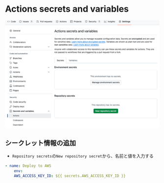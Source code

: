 # Actions secrets and variables

![github actions secret](../../../images/github-actions-secret.png "github actions secret")

## シークレット情報の追加

- `Repository secrets`の`New repository secret`から、名前と値を入力する

```yaml
- name: Deploy to AWS
    env:
    AWS_ACCESS_KEY_ID: ${{ secrets.AWS_ACCESS_KEY_ID }}
```
